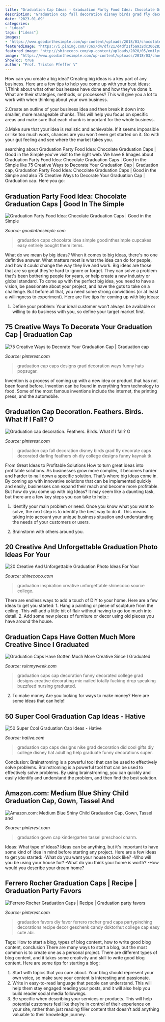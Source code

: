 ```yaml
---
title: "Graduation Cap Ideas - Graduation Party Food Idea: Chocolate Graduation Caps"
description: "Graduation cap fall decoration disney birds grad fly decorate caps decorated darling feathers oh diy college designs funny kaynak tk"
date: "2023-01-09"
categories:
- "ideas"
tags: ["ideas"]
images:
- "https://www.goodinthesimple.com/wp-content/uploads/2018/03/chocolate-graduation-caps.jpg"
featuredImage: "https://i.pinimg.com/736x/d4/df/21/d4df21f5a932dc306282ddc28731efe0.jpg"
featured_image: "http://shinecoco.com/wp-content/uploads/2020/05/emilyrummel.com_.jpg"
image: "https://www.goodinthesimple.com/wp-content/uploads/2018/03/chocolate-graduation-caps.jpg"
ShowToc: true
author: "Prof. Triston Pfeffer V"
---
```



How can you create a big idea?
Creating big ideas is a key part of any business. Here are a few tips to help you come up with your best ideas:
1.Think about what other businesses have done and how they’ve done it. What are their strategies, methods, or processes? This will give you a lot to work with when thinking about your own business.

2.Create an outline of your business idea and then break it down into smaller, more manageable chunks. This will help you focus on specific areas and make sure that each chunk is important for the whole business.

3.Make sure that your idea is realistic and achievable. If it seems impossible or like too much work, chances are you won’t even get started on it. Go with your gut feeling and see where the market takes you.


	

		
searching about Graduation Party Food Idea: Chocolate Graduation Caps | Good in the Simple you've visit to the right web. We have 8 Images about Graduation Party Food Idea: Chocolate Graduation Caps | Good in the Simple like 75 Creative Ways to Decorate Your Graduation Cap | Graduation cap, Graduation Party Food Idea: Chocolate Graduation Caps | Good in the Simple and also 75 Creative Ways to Decorate Your Graduation Cap | Graduation cap. Here you go:
		
    
## Graduation Party Food Idea: Chocolate Graduation Caps | Good In The Simple

<img loading=lazy src="https://www.goodinthesimple.com/wp-content/uploads/2018/03/chocolate-graduation-caps.jpg" onerror="this.onerror=null;this.src='https://tse4.mm.bing.net/th?id=OIP.9UuHagmMWMA7RV0uP6Z-BAHaN8&amp;pid=15.1';" alt="Graduation Party Food Idea: Chocolate Graduation Caps | Good in the Simple">

_Source: goodinthesimple.com_

>graduation caps chocolate idea simple goodinthesimple cupcakes easy entirely bought them items. 

	

What do we mean by big ideas?
When it comes to big ideas, there's no one definitive answer. What matters most is what the idea can do for people, and how it could change the way they live and work. 
Big ideas are those that are so great they're hard to ignore or forget. They can solve a problem that's been bothering people for years, or help create a new industry or global standard. 
To come up with the perfect big idea, you need to have a vision, be passionate about your project, and have the guts to take on a challenge. But before all that, you need some strong convictions (or at least a willingness to experiment). 
Here are five tips for coming up with big ideas: 
1) Define your problem: Your ideal customer won't always be available or willing to do business with you, so define your target market first.

    
## 75 Creative Ways To Decorate Your Graduation Cap | Graduation Cap

<img loading=lazy src="https://i.pinimg.com/736x/b1/4d/ce/b14dcead8fce941443860f945b29fbd9.jpg" onerror="this.onerror=null;this.src='https://tse3.mm.bing.net/th?id=OIP._5rBLDG1YS0CrIqI0ujUlQHaJQ&amp;pid=15.1';" alt="75 Creative Ways to Decorate Your Graduation Cap | Graduation cap">

_Source: pinterest.com_

>graduation cap caps designs grad decoration ways funny hats popsugar. 

	

Invention is a process of coming up with a new idea or product that has not been found before. Invention can be found in everything from technology to food. Some of the most famous inventions include the internet, the printing press, and the automobile.

    
## Graduation Cap Decoration. Feathers. Birds. What If I Fall? O

<img loading=lazy src="https://i.pinimg.com/736x/5c/b9/7e/5cb97e436710fc2830a96df475bc9336.jpg" onerror="this.onerror=null;this.src='https://tse4.mm.bing.net/th?id=OIP._HqgvHWAYuLnEUAW2_08NwHaJ3&amp;pid=15.1';" alt="Graduation cap decoration. Feathers. Birds. What if I fall? O">

_Source: pinterest.com_

>graduation cap fall decoration disney birds grad fly decorate caps decorated darling feathers oh diy college designs funny kaynak tk. 

	

From Great Ideas to Profitable Solutions
How to turn great ideas into profitable solutions. As businesses grow more complex, it becomes harder and harder to nail down a specific solution. That’s where big ideas come in. By coming up with innovative solutions that can be implemented quickly and easily, businesses can expand their reach and become more profitable.
But how do you come up with big Ideas? It may seem like a daunting task, but there are a few key steps you can take to help.:

1) Identify your main problem or need. Once you know what you want to solve, the next step is to identify the best way to do it. This means taking into account your unique business situation and understanding the needs of your customers or users.

2) Brainstorm with others around you.

    
## 20 Creative And Unforgettable Graduation Photo Ideas For Your

<img loading=lazy src="http://shinecoco.com/wp-content/uploads/2020/05/emilyrummel.com_.jpg" onerror="this.onerror=null;this.src='https://tse1.mm.bing.net/th?id=OIP.G5bzhhLFFvWNyeBgZioceAHaLF&amp;pid=15.1';" alt="20 Creative And Unforgettable Graduation Photo Ideas For Your">

_Source: shinecoco.com_

>graduation inspiration creative unforgettable shinecoco source college. 

	

There are endless ways to add a touch of DIY to your home. Here are a few ideas to get you started: 1. Hang a painting or piece of sculpture from the ceiling. This will add a little bit of flair without having to go too much into detail. 2. Add some new pieces of furniture or decor using old pieces you have around the house.
    
## Graduation Caps Have Gotten Much More Creative Since I Graduated

<img loading=lazy src="https://ruinmyweek.com/wp-content/uploads/2016/05/funny-photos-of-funny-graduation-caps-decorated-graduation-caps-mic-drop.jpg" onerror="this.onerror=null;this.src='https://tse1.mm.bing.net/th?id=OIP.-pqBeX522s7e8sGtTvuEhAHaJ4&amp;pid=15.1';" alt="Graduation Caps Have Gotten Much More Creative Since I Graduated">

_Source: ruinmyweek.com_

>graduation caps cap decoration funny decorated college grad designs creative decorating mic nailed totally fucking drop speaking buzzfeed nursing graduated. 

	

2. To make money
Are you looking for ways to make money? Here are some ideas that can help!

    
## 50 Super Cool Graduation Cap Ideas - Hative

<img loading=lazy src="https://hative.com/wp-content/uploads/2016/04/graduation-caps/50-super-cool-graduation-cap-ideas.jpg" onerror="this.onerror=null;this.src='https://tse2.mm.bing.net/th?id=OIP.Oo9AMMZxfe2fd3FYFlBc_gHaJ4&amp;pid=15.1';" alt="50 Super Cool Graduation Cap Ideas - Hative">

_Source: hative.com_

>graduation cap caps designs nike grad decoration did cool gifts diy college disney hat adulting help graduate funny decorations super. 

	

Conclusion: Brainstroming is a powerful tool that can be used to effectively solve problems.
Brainstroming is a powerful tool that can be used to effectively solve problems. By using brainstroming, you can quickly and easily identify and understand the problem, and then find the best solution.

    
## Amazon.com: Medium Blue Shiny Child Graduation Cap, Gown, Tassel And

<img loading=lazy src="https://i.pinimg.com/736x/6e/e1/c7/6ee1c7da0e18c9c584edf821a9bf5867.jpg" onerror="this.onerror=null;this.src='https://tse3.mm.bing.net/th?id=OIP.l9SJ9t43zCyZF7NBWfJY-gHaMv&amp;pid=15.1';" alt="Amazon.com: Medium Blue Shiny Child Graduation Cap, Gown, Tassel and">

_Source: pinterest.com_

>graduation gown cap kindergarten tassel preschool charm. 

	

Ideas: What type of ideas?
Ideas can be anything, but it's important to have some kind of idea in mind before starting any project. Here are a few ideas to get you started: 
-What do you want your house to look like? 
-Who will you be using your house for? 
-What do you think your home is worth? 
-How would you describe your dream home?

    
## Ferrero Rocher Graduation Caps | Recipe | Graduation Party Favors

<img loading=lazy src="https://i.pinimg.com/736x/d4/df/21/d4df21f5a932dc306282ddc28731efe0.jpg" onerror="this.onerror=null;this.src='https://tse4.mm.bing.net/th?id=OIP.70p0I-Guv-TgP_CFr3Eo4wHaLG&amp;pid=15.1';" alt="Ferrero Rocher Graduation Caps | Recipe | Graduation party favors">

_Source: pinterest.com_

>graduation favors diy favor ferrero rocher grad caps partypinching decorations recipe decor geschenk candy doktorhut college cap easy cute abi. 

	

Tags: How to start a blog, types of blog content, how to write good blog content, conclusion
There are many ways to start a blog, but the most common is to create one as a personal project. There are different types of blog content, and it takes some creativity and skill to write good blog content. Here are some tips for starting a blog:
1. Start with topics that you care about. Your blog should represent your own voice, so make sure your content is interesting and passionate.
2. Write in easy-to-read language that people can understand. This will help them stay engaged reading your posts, and it will also help you build reader social media followings.
3. Be specific when describing your services or products. This will help potential customers feel like they’re in control of their experience on your site, rather than just reading filler content that doesn’t add anything valuable to their knowledge journey. 

